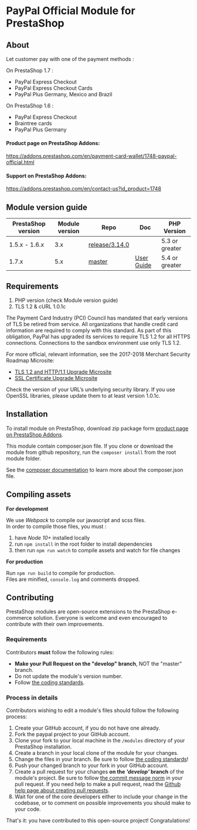 # PayPal Official Module for PrestaShop

## About

Let customer pay with one of the payment methods : 

On PrestaShop 1.7 : 
- PayPal Express Checkout
- PayPal Express Checkout Cards
- PayPal Plus Germany, Mexico and Brazil

On PrestaShop 1.6 : 
- PayPal Express Checkout
- Braintree cards
- PayPal Plus Germany

#### Product page on PrestaShop Addons:

https://addons.prestashop.com/en/payment-card-wallet/1748-paypal-official.html

#### Support on PrestaShop Addons:

https://addons.prestashop.com/en/contact-us?id_product=1748

## Module version guide

| PrestaShop version | Module version     |  Repo                | Doc                |  PHP Version |
|---------|------------|---------------------|---------------------|-------------|
| 1.5.x - 1.6.x     | 3.x        |  [release/3.14.0][paypal-3.12] | |   5.3 or greater    |
| 1.7.x    | 5.x        |  [master][paypal-4] | [User Guide][6]|   5.4 or greater    |

## Requirements

1. PHP version (check Module version guide)
2. TLS 1.2 & cURL 1.0.1c

The Payment Card Industry (PCI) Council has mandated that early versions of
TLS be retired from service. All organizations that handle credit card information
are required to comply with this standard. As part of this obligation, PayPal has
upgraded its services to require TLS 1.2 for all HTTPS connections.
Connections to the sandbox environment use only TLS 1.2.

For more official, relevant information, see the 2017-2018 Merchant Security
Roadmap Microsite:
* [TLS 1.2 and HTTP/1.1 Upgrade Microsite][4]
* [SSL Certificate Upgrade Microsite][5]

Check the version of your URL’s underlying security library. If you use OpenSSL
libraries, please update them to at least version 1.0.1c.

## Installation

To install module on PrestaShop, download zip package form [product page on PrestaShop Addons][addons].

This module contain composer.json file. If you clone or download the module from github
repository, run the ```composer install``` from the root module folder.

See the [composer documentation][composer-doc] to learn more about the composer.json file.

## Compiling assets
**For development**

We use _Webpack_ to compile our javascript and scss files.  
In order to compile those files, you must :  
1. have _Node 10+_ installed locally
2. run `npm install` in the root folder to install dependencies
3. then run `npm run watch` to compile assets and watch for file changes

**For production**

Run `npm run build` to compile for production.  
Files are minified, `console.log` and comments dropped.

## Contributing

PrestaShop modules are open-source extensions to the PrestaShop e-commerce solution. Everyone is welcome and even encouraged to contribute with their own improvements.

### Requirements

Contributors **must** follow the following rules:

* **Make your Pull Request on the "develop" branch**, NOT the "master" branch.
* Do not update the module's version number.
* Follow [the coding standards][1].

### Process in details

Contributors wishing to edit a module's files should follow the following process:

1. Create your GitHub account, if you do not have one already.
2. Fork the paypal project to your GitHub account.
3. Clone your fork to your local machine in the ```/modules``` directory of your PrestaShop installation.
4. Create a branch in your local clone of the module for your changes.
5. Change the files in your branch. Be sure to follow [the coding standards][1]!
6. Push your changed branch to your fork in your GitHub account.
7. Create a pull request for your changes **on the _'develop'_ branch** of the module's project. Be sure to follow [the commit message norm][2] in your pull request. If you need help to make a pull request, read the [Github help page about creating pull requests][3].
8. Wait for one of the core developers either to include your change in the codebase, or to comment on possible improvements you should make to your code.

That's it: you have contributed to this open-source project! Congratulations!

[1]: https://devdocs.prestashop.com/1.7/development/coding-standards/
[2]: http://doc.prestashop.com/display/PS16/How+to+write+a+commit+message
[3]: https://help.github.com/articles/using-pull-requests
[4]: https://www.paypal-notice.com/en/TLS-1.2-and-HTTP1.1-Upgrade/
[5]: https://www.paypal-notice.com/en/SSL-Certificate-Upgrade-Microsite/
[6]: https://help.202-ecommerce.com/wp-content/uploads/2019/12/User-guide-PayPal-PrestaShop-module-51.pdf
[paypal-3.12]: https://github.com/202-ecommerce/paypal/tree/release/3.14.0
[paypal-4]: https://github.com/202-ecommerce/paypal/tree/master
[addons]: https://addons.prestashop.com/en/payment-card-wallet/1748-paypal-official.html
[composer-doc]: https://getcomposer.org/doc/04-schema.md
